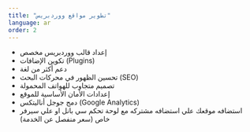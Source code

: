 ```yaml
---
title: "تطوير مواقع ووردبريس"
language: ar
order: 2
---
```


- إعداد قالب ووردبريس مخصص
- تكوين الإضافات (Plugins)
- دعم أكثر من لغة
- تحسين الظهور في محركات البحث (SEO)
- تصميم متجاوب للهواتف المحمولة
- إعدادات الأمان الأساسية للموقع
- دمج جوجل أناليتكس (Google Analytics)
- استضافه موقعك علي استضافه مشتركه مع لوحة تحكم سي بانل او علي سيرفر خاص (سعر منفصل عن الخدمة)
